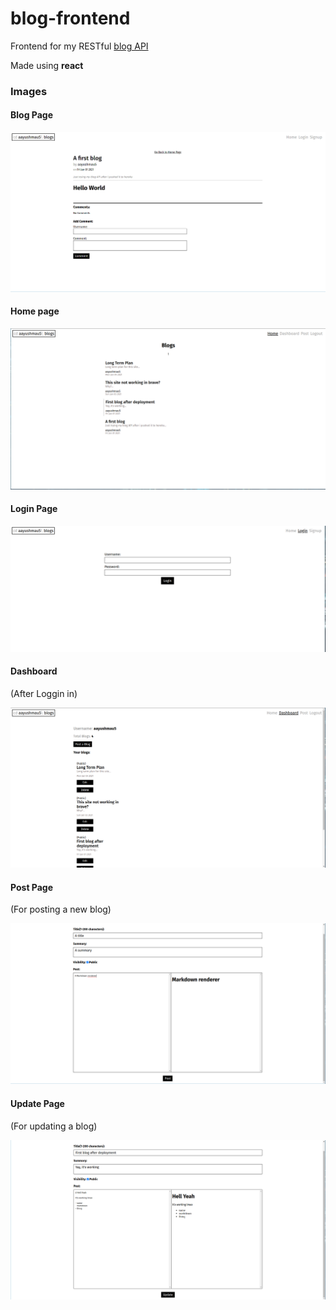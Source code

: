 # blog-frontend

Frontend for my RESTful [blog API](https://github.com/aayushmau5/blog-api)

Made using **react**

### Images

#### Blog Page

![Blog Page](images/blogpage.png)

#### Home page

![Home Page](images/homepage.png)

#### Login Page

![Login Page](images/loginpage.png)

#### Dashboard

(After Loggin in)

![Dashboard](images/dashboard.png)

#### Post Page

(For posting a new blog)

![Post page](images/postpage.png)

#### Update Page

(For updating a blog)

![Update Page](images/updatepage.png)
